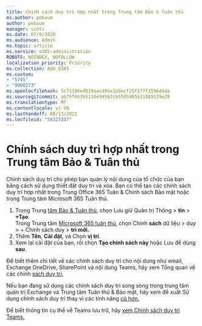 ```yaml
---
title: Chính sách duy trì hợp nhất trong Trung tâm Bảo & Tuân thủ
ms.author: pebaum
author: pebaum
manager: scotv
ms.date: 07/8/2020
ms.audience: Admin
ms.topic: article
ms.service: o365-administration
ROBOTS: NOINDEX, NOFOLLOW
localization_priority: Priority
ms.collection: Adm_O365
ms.custom:
- "5745"
- "9000273"
ms.openlocfilehash: 5c71106ed819aacd95e1b9ecf25f177f3596d44a
ms.sourcegitcommit: ab75f66355116e995b3cb5505465b31989339e28
ms.translationtype: MT
ms.contentlocale: vi-VN
ms.lasthandoff: 08/13/2021
ms.locfileid: "58327237"
---
```

# <a name="unified-retention-policies-in-the-security--compliance-center"></a>Chính sách duy trì hợp nhất trong Trung tâm Bảo & Tuân thủ

Chính sách duy trì cho phép bạn quản lý nội dung của tổ chức của bạn bằng cách sử dụng thiết đặt duy trì và xóa. Bạn có thể tạo các chính sách duy trì hợp nhất trong Trung Office 365 Tuân & Chính sách Bảo mật hoặc trong Trung tâm Microsoft 365 Tuân thủ. 

1. Trong Trung [tâm Bảo & Tuân thủ](https://go.microsoft.com/fwlink/p/?linkid=2077143), chọn Lưu giữ Quản trị Thông   >  **tin**  >  **+Tạo**. <br/>
    Trong Trung tâm [Microsoft 365 tuân thủ](https://go.microsoft.com/fwlink/p/?linkid=2077149), chọn Chính **sách** dữ liệu > duy > + Chính sách duy  >  **trì mới.**
2. Thêm **Tên**, **Cài đặt**, và Chọn **vị trí**.
3. Xem lại cài đặt của bạn, rồi chọn **Tạo chính sách này** hoặc Lưu để dùng **sau**.  
      
Để biết thêm chi tiết về các chính sách duy trì cho nội dung như email, Exchange OneDrive, SharePoint và nội dung Teams, hãy xem Tổng quan về các chính [sách duy trì.](https://go.microsoft.com/fwlink/?linkid=2127785)  
    
Nếu bạn đang sử dụng các chính sách duy trì song song trong trung tâm quản trị Exchange và Trung tâm Tuân thủ & Bảo mật, hãy xem đề xuất Sử dụng chính sách duy trì thay vì các tính năng [cũ hơn.](https://docs.microsoft.com/microsoft-365/compliance/retention-policies#use-a-retention-policy-instead-of-older-features)  
    
Để biết thông tin cụ thể về Teams lưu trữ, hãy [xem Chính sách duy trì Teams.](https://docs.microsoft.com/microsoftteams/retention-policies)